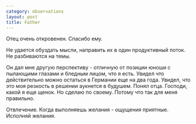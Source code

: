 ```yaml
--- 
category: observations
layout: post
title: Father
---
```

Отец очень откровенен. Спасибо ему.

Не удается обуздать мысли, направить их в один продуктивный поток. Не разбиваются на темы.

Он дал мне другую перспективу - отличную от позиции юноши с пылающими глазами и бледным лицом, что я есть.
Увидел что действительно можно остаться в Германии еще на два года. Увидел, что это моя резкость в решении аукнется в будушем.
Понял отца. Господи, какой я еще щенок. Но сделаю по своему. Потому что так для меня правильно.



Отвлечение. Когда выполняешь желания - ощущения приятные. Исполняй желания.
